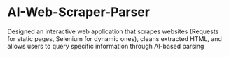 # AI-Web-Scraper-Parser
Designed an interactive web application that scrapes websites (Requests for static pages, Selenium for dynamic ones), cleans extracted HTML, and allows users to query specific information through AI-based parsing
